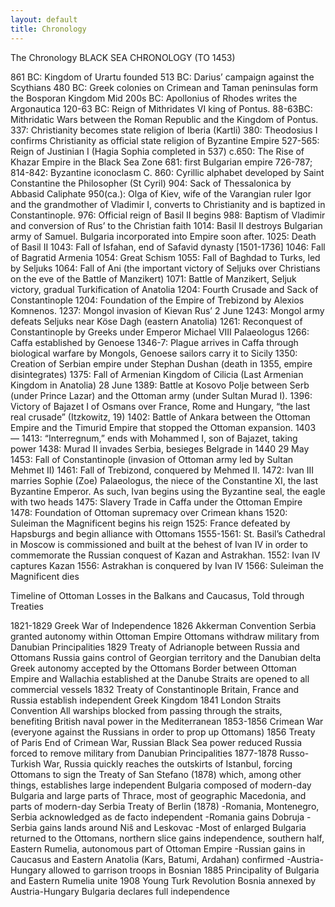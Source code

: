 ```yaml
---
layout: default
title: Chronology
---
```


The Chronology
BLACK SEA CHRONOLOGY (TO 1453)

861 BC: Kingdom of Urartu founded
513 BC: Darius’ campaign against the Scythians 
480 BC: Greek colonies on Crimean and Taman peninsulas form the Bosporan Kingdom
Mid 200s BC: Apollonius of Rhodes writes the Argonautica
120-63 BC: Reign of Mithridates VI king of Pontus.
88-63BC: Mithridatic Wars between the Roman Republic and the Kingdom of Pontus.
337: Christianity becomes state religion of Iberia (Kartli)
380: Theodosius I confirms Christianity as official state religion of Byzantine Empire
527-565: Reign of Justinian I (Hagia Sophia completed in 537)
c.650: The Rise of Khazar Empire in the Black Sea Zone 
681: first Bulgarian empire
726-787; 814-842: Byzantine iconoclasm 
C. 860: Cyrillic alphabet developed by Saint Constantine the Philosopher (St Cyril)
904: Sack of Thessalonica by Abbasid Caliphate
950(ca.): Olga of Kiev, wife of the Varangian ruler Igor and the grandmother of Vladimir I, converts to Christianity and is baptized in Constantinople.
976: Official reign of Basil II begins
988: Baptism of Vladimir and conversion of Rus’ to the Christian faith
1014: Basil II destroys Bulgarian army of Samuel. Bulgaria incorporated into Empire soon after.
1025: Death of Basil II
1043: Fall of Isfahan, end of Safavid dynasty [1501-1736]
1046: Fall of Bagratid Armenia
1054: Great Schism 
1055: Fall of Baghdad to Turks, led by Seljuks
1064: Fall of Ani (the important victory of Seljuks over Christians on the eve of the Battle of Manzikert)
1071: Battle of Manzikert, Seljuk victory, gradual Turkification of Anatolia 
1204: Fourth Crusade and Sack of Constantinople
1204: Foundation of the Empire of Trebizond by Alexios Komnenos.
1237: Mongol invasion of Kievan Rus’ 
2 June 1243: Mongol army defeats Seljuks near Köse Dagh (eastern Anatolia)
1261: Reconquest of Constantinople by Greeks under Emperor Michael VIII Palaeologus
1266: Caffa established by Genoese
1346-7: Plague arrives in Caffa through biological warfare by Mongols, Genoese sailors carry it to Sicily
1350: Creation of Serbian empire under Stephan Dushan (death in 1355, empire disintegrates)
1375: Fall of Armenian Kingdom of Cilicia (Last Armenian Kingdom in Anatolia)
28 June 1389: Battle at Kosovo Polje between Serb (under Prince Lazar) and the Ottoman army (under Sultan Murad I).
1396: Victory of Bajazet I of Osmans over France, Rome and Hungary, “the last real crusade” (Itzkowitz, 19) 
1402: Battle of Ankara between the Ottoman Empire and the Timurid Empire that stopped the Ottoman expansion. 
1403 — 1413: “Interregnum,” ends with Mohammed I, son of Bajazet, taking power
1438: Murad II invades Serbia, besieges Belgrade in 1440
29 May 1453: Fall of Constantinople (invasion of Ottoman army led by Sultan Mehmet II)
1461: Fall of Trebizond, conquered by Mehmed II.
1472: Ivan III marries Sophie (Zoe) Palaeologus, the niece of the Constantine XI, the last Byzantine Emperor. As such, Ivan begins using the Byzantine seal, the eagle with two heads
1475: Slavery Trade in Caffa under the Ottoman Empire 
1478: Foundation of Ottoman supremacy over Crimean khans
1520: Suleiman the Magnificent begins his reign
1525: France defeated by Hapsburgs and begin alliance with Ottomans
1555-1561: St. Basil’s Cathedral in Moscow is commissioned and built at the behest of Ivan IV in order to commemorate the Russian conquest of Kazan and Astrakhan. 
1552: Ivan IV captures Kazan
1556: Astrakhan is conquered by Ivan IV
1566: Suleiman the Magnificent dies

Timeline of Ottoman Losses in the Balkans and Caucasus, Told through Treaties

1821-1829
    Greek War of Independence
1826
    Akkerman Convention
   	 Serbia granted autonomy within Ottoman Empire
   	 Ottomans withdraw military from Danubian Principalities
1829
    Treaty of Adrianople between Russia and Ottomans
   	 Russia gains control of Georgian territory and the Danubian delta
   	 Greek autonomy accepted by the Ottomans
   	 Border between Ottoman Empire and Wallachia established at the Danube
   	 Straits are opened to all commercial vessels
1832
    Treaty of Constantinople
   	 Britain, France and Russia establish independent Greek Kingdom
1841
    London Straits Convention
   	 All warships blocked from passing through the straits, benefiting British naval    				 power in the Mediterranean
1853-1856
    Crimean War (everyone against the Russians in order to prop up Ottomans)
1856
    Treaty of Paris
   	 End of Crimean War, Russian Black Sea power reduced
   	 Russia forced to remove military from Danubian Principalities
1877-1878
    Russo-Turkish War, Russia quickly reaches the outskirts of Istanbul, forcing Ottomans to    			 sign the
   	 Treaty of San Stefano (1878)
   		 which, among other things, establishes large independent Bulgaria    					 composed of modern-day Bulgaria and large parts of Thrace, most of    				 geographic Macedonia, and parts of modern-day Serbia
   	 Treaty of Berlin (1878)
   		 -Romania, Montenegro, Serbia acknowledged as de facto independent
   		 -Romania gains Dobruja
   		 -Serbia gains lands around Niš and Leskovac
   		 -Most of enlarged Bulgaria returned to the Ottomans, northern slice    				 gains independence, southern half, Eastern Rumelia, autonomous part of    				 Ottoman Empire
   		 -Russian gains in Caucasus and Eastern Anatolia (Kars, Batumi, Ardahan)    				 confirmed
   		 -Austria-Hungary allowed to garrison troops in Bosnian
1885
    Principality of Bulgaria and Eastern Rumelia unite
1908
    Young Turk Revolution
   	 Bosnia annexed by Austria-Hungary
   	 Bulgaria declares full independence
